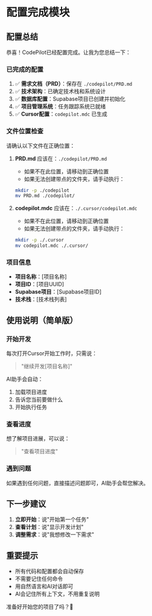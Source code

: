 # 配置完成模块

## 配置总结

恭喜！CodePilot已经配置完成。让我为您总结一下：

### 已完成的配置
1. ✅ **需求文档（PRD）**：保存在 `./codepilot/PRD.md`
2. ✅ **技术架构**：已确定技术栈和系统设计
3. ✅ **数据库配置**：Supabase项目已创建并初始化
4. ✅ **项目管理系统**：任务跟踪系统已就绪
5. ✅ **Cursor配置**：`codepilot.mdc` 已生成

### 文件位置检查
请确认以下文件在正确位置：

1. **PRD.md** 应该在：`./codepilot/PRD.md`
   - 如果不在此位置，请移动到正确位置
   - 如果无法创建带点的文件夹，请手动执行：
   ```bash
   mkdir -p ./codepilot
   mv PRD.md ./codepilot/
   ```

2. **codepilot.mdc** 应该在：`./.cursor/codepilot.mdc`
   - 如果不在此位置，请移动到正确位置
   - 如果无法创建带点的文件夹，请手动执行：
   ```bash
   mkdir -p ./.cursor
   mv codepilot.mdc ./.cursor/
   ```

### 项目信息
- **项目名称**：[项目名称]
- **项目ID**：[项目UUID]
- **Supabase项目**：[Supabase项目ID]
- **技术栈**：[技术栈列表]

## 使用说明（简单版）

### 开始开发
每次打开Cursor开始工作时，只需说：
> "继续开发[项目名称]"

AI助手会自动：
1. 加载项目进度
2. 告诉您当前要做什么
3. 开始执行任务

### 查看进度
想了解项目进展，可以说：
> "查看项目进度"

### 遇到问题
如果遇到任何问题，直接描述问题即可，AI助手会帮您解决。

## 下一步建议

1. **立即开始**：说"开始第一个任务"
2. **查看计划**：说"显示开发计划"
3. **调整需求**：说"我想修改一下需求"

## 重要提示

- 所有代码和配置都会自动保存
- 不需要记住任何命令
- 用自然语言和AI对话即可
- AI会记住所有上下文，不用重复说明

准备好开始您的项目了吗？🚀 
